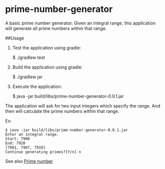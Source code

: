 # prime-number-generator

A basic prime number generator. Given an integral range, this application will generate all prime numbers within that range.

##Usage
1) Test the application using gradle:

    
    $ ./gradlew test

2) Build the application using gradle:


    $ ./gradlew jar
    
3) Execute the application:


    $ java -jar build/libs/prime-number-generator-0.0.1.jar
    
The application will ask for two input integers which specify the range. And then will calculate the prime numbers within that range.

Ex:
    
    $ java -jar build/libs/prime-number-generator-0.0.1.jar
    Enter an integral range.
    Start: 7900
    End: 7920
    [7901, 7907, 7919]
    Continue generating primes?[Y/n] n
    
See also [Prime number](#https://en.wikipedia.org/wiki/Prime_number)

